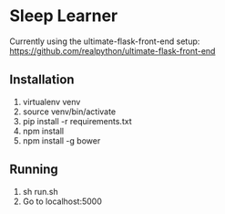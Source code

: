 # Sleep Learner

Currently using the ultimate-flask-front-end setup:
https://github.com/realpython/ultimate-flask-front-end


## Installation

1. virtualenv venv
2. source venv/bin/activate
3. pip install -r requirements.txt
4. npm install
5. npm install -g bower

## Running
1. sh run.sh
2. Go to localhost:5000
